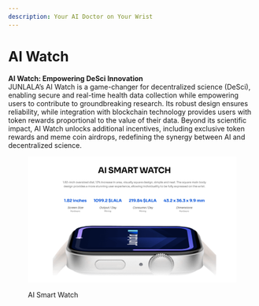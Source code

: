 ```yaml
---
description: Your AI Doctor on Your Wrist
---
```


# AI Watch

**AI Watch: Empowering DeSci Innovation**\
JUNLALA’s AI Watch is a game-changer for decentralized science (DeSci), enabling secure and real-time health data collection while empowering users to contribute to groundbreaking research. Its robust design ensures reliability, while integration with blockchain technology provides users with token rewards proportional to the value of their data. Beyond its scientific impact, AI Watch unlocks additional incentives, including exclusive token rewards and meme coin airdrops, redefining the synergy between AI and decentralized science.

<figure><img src="../.gitbook/assets/image.png" alt=""><figcaption><p>AI Smart Watch</p></figcaption></figure>
